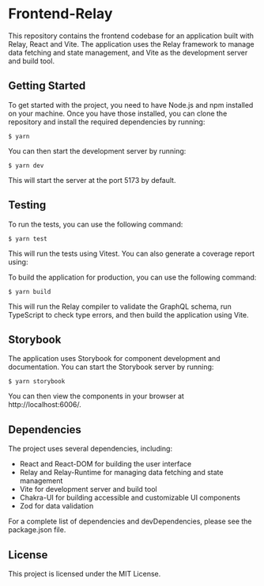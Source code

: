 # Frontend-Relay

This repository contains the frontend codebase for an application built with Relay, React and Vite. The application uses the Relay framework to manage data fetching and state management, and Vite as the development server and build tool.

## Getting Started

To get started with the project, you need to have Node.js and npm installed on your machine. Once you have those installed, you can clone the repository and install the required dependencies by running:

```
$ yarn
```

You can then start the development server by running:

```
$ yarn dev
```

This will start the server at the port 5173 by default.

## Testing

To run the tests, you can use the following command:

```
$ yarn test
```

This will run the tests using Vitest. You can also generate a coverage report using:

To build the application for production, you can use the following command:

```
$ yarn build
```

This will run the Relay compiler to validate the GraphQL schema, run TypeScript to check type errors, and then build the application using Vite.

## Storybook

The application uses Storybook for component development and documentation. You can start the Storybook server by running:

```
$ yarn storybook
```

You can then view the components in your browser at http://localhost:6006/.

## Dependencies

The project uses several dependencies, including:

- React and React-DOM for building the user interface
- Relay and Relay-Runtime for managing data fetching and state management
- Vite for development server and build tool
- Chakra-UI for building accessible and customizable UI components
- Zod for data validation

For a complete list of dependencies and devDependencies, please see the package.json file.

## License

This project is licensed under the MIT License.
